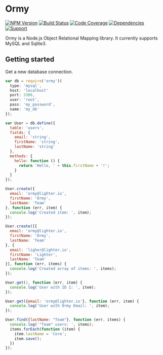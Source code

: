 # Ormy

[![NPM Version](https://badge.fury.io/js/ormy.png)](http://badge.fury.io/js/ormy)
[![Build Status](https://travis-ci.org/lighterio/ormy.png?branch=master)](https://travis-ci.org/lighterio/ormy)
[![Code Coverage](https://coveralls.io/repos/lighterio/ormy/badge.png?branch=master)](https://coveralls.io/r/lighterio/ormy)
[![Dependencies](https://david-dm.org/lighterio/ormy.png?theme=shields.io)](https://david-dm.org/lighterio/ormy)
[![Support](http://img.shields.io/gittip/zerious.png)](https://www.gittip.com/lighterio/)

Ormy is a Node.js Object Relational Mapping library. It currently supports
MySQL and Sqlite3.

## Getting started

Get a new database connection.

```javascript
var db = require('ormy')(
  type: 'mysql',
  host: 'localhost'
  port: 3306,
  user: 'root',
  pass: 'my_password',
  name: 'my_db'
});

var User = db.define({
  table: 'users',
  fields: {
    email: 'string',
    firstName: 'string',
    lastName: 'string'
  },
  methods: {
    hello: function () {
      return 'Hello, ' + this.firstName + '!';
    }
  }
});

User.create({
  email: 'ormy@lighter.io',
  firstName: 'Ormy',
  lastName: 'Team'
}, function (err, item) {
  console.log('Created item: ', item);
});

User.create([{
  email: 'ormy@lighter.io',
  firstName: 'Ormy',
  lastName: 'Team'
}, {
  email: 'ligher@lighter.io',
  firstName: 'Lighter',
  lastName: 'Team'
}], function (err, items) {
  console.log('Created array of items: ', items);
});

User.get(1, function (err, item) {
  console.log('User with ID 1: ', item);
});

User.get({email: 'ormy@lighter.io'}, function (err, item) {
  console.log('User with Ormy Email: ', item);
});

User.find({lastName: "Team"}, function (err, items) {
  console.log('"Team" users: ', items);
  items.forEach(function (item) {
    item.lastName = 'Core';
    item.save();
  })
});


```
